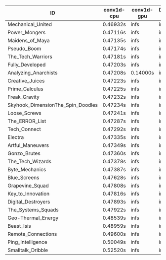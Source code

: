 |ID|conv1d-cpu|conv1d-gpu|DWSPConv2D-gpu|gemm-gpu|avg|
|-|-|-|-|-|-|
|Mechanical_United|0.46932s|infs|infs|4.63395s|infs|
|Power_Mongers|0.47116s|infs|infs|4.65648s|infs|
|Maidens_of_Maya|0.47135s|infs|infs|4.64071s|infs|
|Pseudo_Boom|0.47174s|infs|infs|4.65622s|infs|
|The_Tech_Warriors|0.47181s|infs|infs|4.64626s|infs|
|Fully_Developed|0.47203s|infs|infs|4.59990s|infs|
|Analyzing_Anarchists|0.47208s|0.14000s|infs|4.64549s|infs|
|Creative_Juices|0.47223s|infs|infs|4.63569s|infs|
|Prime_Calculus|0.47225s|infs|infs|4.86411s|infs|
|Freak_Gravity|0.47232s|infs|infs|4.63732s|infs|
|Skyhook_DimensionThe_Spin_Doodles|0.47234s|infs|infs|4.69717s|infs|
|Loose_Screws|0.47241s|infs|infs|4.67367s|infs|
|The_ERROR_List|0.47287s|infs|infs|4.68755s|infs|
|Tech_Connect|0.47292s|infs|infs|4.65553s|infs|
|Electra|0.47335s|infs|infs|4.67559s|infs|
|Artful_Maneuvers|0.47349s|infs|infs|4.64913s|infs|
|Gonzo_Brutes|0.47360s|infs|infs|4.66215s|infs|
|The_Tech_Wizards|0.47378s|infs|infs|4.63395s|infs|
|Byte_Mechanics|0.47387s|infs|infs|4.66702s|infs|
|Blue_Screens|0.47628s|infs|infs|4.62198s|infs|
|Grapevine_Squad|0.47808s|infs|infs|4.65076s|infs|
|Key_to_Innovation|0.47816s|infs|infs|4.65032s|infs|
|Digital_Destroyers|0.47893s|infs|infs|4.60657s|infs|
|The_Systems_Squads|0.47922s|infs|infs|4.66391s|infs|
|Geo-Thermal_Energy|0.48539s|infs|infs|4.63045s|infs|
|Beast_Isis|0.48959s|infs|infs|4.65916s|infs|
|Remote_Connections|0.49600s|infs|infs|4.74788s|infs|
|Ping_Intelligence|0.50049s|infs|infs|4.73429s|infs|
|Smalltalk_Dribble|0.52520s|infs|infs|4.60074s|infs|
